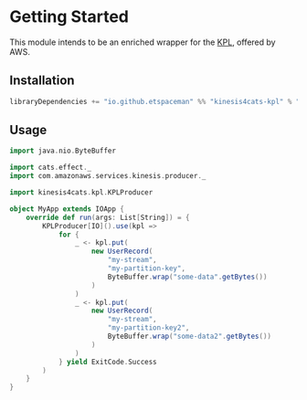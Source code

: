 # Getting Started

This module intends to be an enriched wrapper for the [KPL](https://docs.aws.amazon.com/streams/latest/dev/developing-producers-with-kpl.html), offered by AWS.

## Installation

```scala
libraryDependencies += "io.github.etspaceman" %% "kinesis4cats-kpl" % "@VERSION@"
```

## Usage

```scala mdoc:compile-only
import java.nio.ByteBuffer

import cats.effect._
import com.amazonaws.services.kinesis.producer._

import kinesis4cats.kpl.KPLProducer

object MyApp extends IOApp {
    override def run(args: List[String]) = {
        KPLProducer[IO]().use(kpl => 
            for {
                _ <- kpl.put(
                    new UserRecord(
                        "my-stream", 
                        "my-partition-key", 
                        ByteBuffer.wrap("some-data".getBytes())
                    )
                )
                _ <- kpl.put(
                    new UserRecord(
                        "my-stream", 
                        "my-partition-key2", 
                        ByteBuffer.wrap("some-data2".getBytes())
                    )
                )
            } yield ExitCode.Success
        )
    }
}
```
